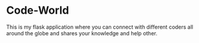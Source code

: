 # Code-World
This is my flask application where you can connect with different coders all around the globe and shares your knowledge and help other.
